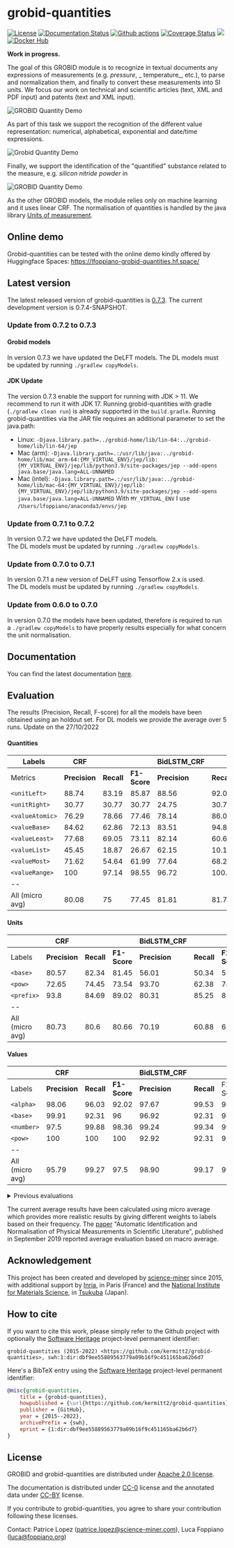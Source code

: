 # grobid-quantities

[![License](http://img.shields.io/:license-apache-blue.svg)](http://www.apache.org/licenses/LICENSE-2.0.html)
[![Documentation Status](https://readthedocs.org/projects/grobid-quantities/badge/?version=latest)](https://readthedocs.org/projects/grobid-quantities/?badge=latest)
[![Github actions](https://github.com/kermitt2/grobid-quantities/actions/workflows/ci-build.yml/badge.svg)](https://github.com/kermitt2/grobid-quantities/actions/workflows/ci-build.yml/badge.svg)
[![Coverage Status](https://coveralls.io/repos/kermitt2/grobid-quantities/badge.svg)](https://coveralls.io/r/kermitt2/grobid-quantities)
[![](https://jitpack.io/v/kermitt2/grobid-quantities.svg)](https://jitpack.io/#kermitt2/grobid-quantities)
[![Docker Hub](https://img.shields.io/docker/pulls/lfoppiano/grobid-quantities.svg)](https://hub.docker.com/r/lfoppiano/grobid-quantities/ "Docker Pulls")

__Work in progress.__

The goal of this GROBID module is to recognize in textual documents any expressions of measurements (e.g. _pressure_, _
temperature_, etc.), to parse and normalization them, and finally to convert these measurements into SI units.
We focus our work on technical and scientific articles (text, XML and PDF input) and patents (text and XML input).

![GROBID Quantity Demo](doc/img/Screenshot2.png)

As part of this task we support the recognition of the different value representation: numerical, alphabetical,
exponential and date/time expressions.

![Grobid Quantity Demo](doc/img/Screenshot7.png)

Finally, we support the identification of the "quantified" substance related to the measure, e.g. _silicon nitride
powder_ in

![GROBID Quantity Demo](doc/img/Screenshot5.png)

As the other GROBID models, the module relies only on machine learning and it uses linear CRF.
The normalisation of quantities is handled by the java
library [Units of measurement](http://unitsofmeasurement.github.io/).

## Online demo

Grobid-quantities can be tested with the online demo kindly offered by Huggingface
Spaces: https://lfoppiano-grobid-quantities.hf.space/

## Latest version

The latest released version of grobid-quantities
is [0.7.3](https://github.com/kermitt2/grobid-quantities/releases/tag/v0.7.3). The current development version is
0.7.4-SNAPSHOT.

### Update from 0.7.2 to 0.7.3

#### Grobid models
In version 0.7.3 we have updated the DeLFT models. The DL models must be updated by running `./gradlew copyModels`.

#### JDK Update
The version 0.7.3 enable the support for running with JDK > 11. We recommend to run it with JDK 17.
Running grobid-quantities with gradle (`./gradlew clean run`) is already supported in the `build.gradle`.
Running grobid-quantities via the JAR file requires an additional parameter to set the java.path: 
- Linux: `-Djava.library.path=../grobid-home/lib/lin-64:../grobid-home/lib/lin-64/jep`
- Mac (arm): `-Djava.library.path=.:/usr/lib/java:../grobid-home/lib/mac_arm-64:{MY_VIRTUAL_ENV}/jep/lib:{MY_VIRTUAL_ENV}/jep/lib/python3.9/site-packages/jep --add-opens java.base/java.lang=ALL-UNNAMED`
- Mac (intel): `-Djava.library.path=.:/usr/lib/java:../grobid-home/lib/mac-64:{MY_VIRTUAL_ENV}/jep/lib:{MY_VIRTUAL_ENV}/jep/lib/python3.9/site-packages/jep --add-opens java.base/java.lang=ALL-UNNAMED`
    With `MY_VIRTUAL_ENV` I use `/Users/lfoppiano/anaconda3/envs/jep`


### Update from 0.7.1 to 0.7.2

In version 0.7.2 we have updated the DeLFT models.   
The DL models must be updated by running `./gradlew copyModels`.

### Update from 0.7.0 to 0.7.1

In version 0.7.1 a new version of DeLFT using Tensorflow 2.x is used.  
The DL models must be updated by running `./gradlew copyModels`.

### Update from 0.6.0 to 0.7.0

In version 0.7.0 the models have been updated, therefore is required to run a `./gradlew copyModels` to have properly
results especially for what concern the unit normalisation.

## Documentation

You can find the latest documentation [here](http://grobid-quantities.readthedocs.io).

## Evaluation

The results (Precision, Recall, F-score) for all the models have been obtained using an holdout set.
For DL models we provide the average over 5 runs.
Update on the 27/10/2022

#### Quantities

| Labels           | CRF           |            |              | **BidLSTM_CRF** |            |              | **BidLSTM_CRF_FEATURES** |            |              | **BERT_CRF**  |            |              |
|------------------|---------------|------------|--------------|-----------------|------------|--------------|--------------------------|------------|--------------|---------------|------------|--------------|
| Metrics          | **Precision** | **Recall** | **F1-Score** | **Precision**   | **Recall** | **F1-Score** | **Precision**            | **Recall** | **F1-Score** | **Precision** | **Recall** | **F1-Score** |
| `<unitLeft>`     | 88.74         | 83.19      | 85.87        | 88.56           | 92.07      | 90.28        | 88.91                    | 92.20      | 90.53        | 93.99         | 90.30      | 92.11        |
| `<unitRight>`    | 30.77         | 30.77      | 30.77        | 24.75           | 30.77      | 27.42        | 21.73                    | 30.77      | 25.41        | 21.84         | 36.92      | 27.44        |
| `<valueAtomic>`  | 76.29         | 78.66      | 77.46        | 78.14           | 86.06      | 81.90        | 78.21                    | 86.20      | 82.01        | 84.50         | 88.19      | 86.31        |
| `<valueBase>`    | 84.62         | 62.86      | 72.13        | 83.51           | 94.86      | 88.61        | 83.36                    | 97.14      | 89.72        | 100.00        | 90.86      | 95.20        |
| `<valueLeast>`   | 77.68         | 69.05      | 73.11        | 82.14           | 60.63      | 69.67        | 80.73                    | 60.63      | 69.12        | 81.09         | 71.59      | 76.04        |
| `<valueList>`    | 45.45         | 18.87      | 26.67        | 62.15           | 10.19      | 17.34        | 73.33                    | 8.68       | 15.33        | 64.12         | 43.78      | 51.64        |
| `<valueMost>`    | 71.62         | 54.64      | 61.99        | 77.64           | 68.25      | 72.61        | 77.25                    | 70.31      | 73.58        | 81.52         | 67.42      | 73.71        |
| `<valueRange>`   | 100           | 97.14      | 98.55        | 96.72           | 100.00     | 98.32        | 94.05                    | 98.86      | 96.38        | 99.39         | 91.43      | 95.24        |
| --               |               |            |              |                 |            |              |                          |            |              |               |            |              |
| All (micro avg)  | 80.08         | 75         | 77.45        | 81.81           | 81.73      | 81.76        | 81.76                    | 81.94      | 81.85        | 86.24         | 83.96      | 85.08        |

#### Units

|                 | **CRF**       |            |              | **BidLSTM_CRF** |            |              | **BidLSTM_CRF_FEATURES** |            |              | **BERT_CRF**  |            |              |
|-----------------|---------------|------------|--------------|-----------------|------------|--------------|--------------------------|------------|--------------|---------------|------------|--------------|
| Labels          | **Precision** | **Recall** | **F1-Score** | **Precision**   | **Recall** | **F1-Score** | **Precision**            | **Recall** | **F1-Score** | **Precision** | **Recall** | **F1-Score** |
| `<base>`        | 80.57         | 82.34      | 81.45        | 56.01           | 50.34      | 53.02        | 59.98                    | 56.33      | 58.09        | 61.41         | 57.08      | 59.16        |
| `<pow>`         | 72.65         | 74.45      | 73.54        | 93.70           | 62.38      | 74.88        | 93.71                    | 68.40      | 78.94        | 91.24         | 64.60      | 75.60        |
| `<prefix>`      | 93.8          | 84.69      | 89.02        | 80.31           | 85.25      | 82.54        | 83.21                    | 83.58      | 83.35        | 82.10         | 85.30      | 83.62        |
| --              |               |            |              |                 |            |              |                          |            |              |               |            |              |
| All (micro avg) | 80.73         | 80.6       | 80.66        | 70.19           | 60.88      | 65.20        | 73.03                    | 65.31      | 68.94        | 73.02         | 64.97      | 68.76        |

#### Values

|                 | **CRF**       |            |              | **BidLSTM_CRF** |            |          | **BidLSTM_CRF_FEATURES** |            |              | **BERT_CRF**    |            |              |
|-----------------|---------------|------------|--------------|-----------------|------------|----------|--------------------------|------------|--------------|-----------------|------------|--------------|
| Labels          | **Precision** | **Recall** | **F1-Score** | **Precision**   | **Recall** | F1-Score | **Precision**            | **Recall** | **F1-Score** | **Precision**   | **Recall** | **F1-Score** |
| `<alpha>`       | 98.06         | 96.03      | 92.02        | 97.67           | 99.53      | 98.58    | 97.82                    | 99.53	     | 98.66        | 98.59           | 99.53      | 99.05        |
| `<base>`        | 99.91         | 92.31      | 96           | 96.92           | 92.31      | 94.52    | 96.92                    | 93.85	     | 95.32        | 90.40           | 98.46      | 92.88        |
| `<number>`      | 97.5          | 99.88      | 98.36        | 99.24           | 99.34      | 99.29    | 99.21                    | 99.38	     | 99.30        | 99.48           | 99.31      | 99.40        |
| `<pow>`         | 100           | 100        | 100          | 92.92           | 92.31      | 92.47    | 90.28                    | 93.85	     | 91.90        | 100.00          | 100.00     | 100.00       |
| --              |               |            |              |                 |            |          |                          |            |              |                 |            |              |
| All (micro avg) | 95.79         | 99.27      | 97.5         | 98.90           | 99.17      | 99.03    | 98.86                    | 99.25	     | 99.05        | 99.13           | 99.33      | 99.23        | 

<details>
  <summary>Previous evaluations</summary>

Previous evaluation were provided using 10-fold cross-validation (with average metrics over the 10 folds).

The `CRF` model was evaluated on the 30/04/2020.
The `BidLSTM_CRF_FEATURES` model was evaluated on the 28/11/2021

#### Quantities

|                 | CRF           |            |              | BidLSTM_CRF_FEATURES |            |          |
|-----------------|---------------|------------|--------------|----------------------|------------|----------|
| Labels          | **Precision** | **Recall** | **F1-Score** | **Precision**        | **Recall** | F1-Score |
| `<unitLeft>`    | 96.45         | 95.06      | 95.74        | 95.17                | 96.67      | 95.91    |    
| `<unitRight>`   | 88.96         | 68.65      | 75.43        | 92.52                | 83.64      | 87.69    |    
| `<valueAtomic>  | 85.75         | 85.35      | 85.49        | 81.74                | 89.21      | 85.30    |    
| `<valueBase>`   | 73.06         | 66.43      | 68.92        | 100.00               | 75.00      | 85.71    |     
| `<valueLeast>`  | 85.68         | 79.03      | 82.07        | 89.24                | 82.25      | 85.55    |    
| `<valueList>`   | 68.38         | 53.31      | 58.94        | 75.27                | 75.33      | 75.12    |  
| `<valueMost>`   | 83.67         | 75.82      | 79.42        | 89.02                | 81.56      | 85.10    |  
| `<valueRange>`  | 90.25         | 88.58      | 88.86        | 100.00               | 96.25      | 97.90    |  
| --              |               |            |              |                      |            |          |  
| All (micro avg) | 88.96         | 85.4       | 87.14        | 87.23                | 89.00      | 88.10    |    

#### Units

CRF was updated the 10/02/2021

|                 | CRF           |            |              | BidLSTM_CRF_FEATURES |            |          |
|-----------------|---------------|------------|--------------|----------------------|------------|----------|
| Labels          | **Precision** | **Recall** | **F1-Score** | **Precision**        | **Recall** | F1-Score |
| `<base>`        | 98.82         | 99.14      | 98.98        | 98.26                | 98.52      | 98.39    |    
| `<pow>`         | 97.62         | 98.56      | 98.08        | 100.00               | 98.57      | 99.28    |    
| `<prefix>`      | 99.5          | 98.76      | 99.13        | 98.89                | 97.75      | 98.30    |    
| --              |               |            |              |                      |            |          |  
| All (micro avg) | 98.85         | 99.01      | 98.93        | 98.51                | 98.39      | 98.45    |

#### Values

|                 | CRF           |            |              | BidLSTM_CRF_FEATURES |            |          |
|-----------------|---------------|------------|--------------|----------------------|------------|----------|
| Labels          | **Precision** | **Recall** | **F1-Score** | **Precision**        | **Recall** | F1-Score |
| `<alpha>`       | 96.9          | 98.84      | 97.85        | 99.41                | 99.55      | 99.48    |    
| `<base>`        | 85.14         | 74.48      | 79           | 96.67                | 100.00     | 98.00    |    
| `<number>`      | 98.07         | 99.05      | 98.55        | 99.55                | 98.68      | 99.11    |    
| `<pow>`         | 80.05         | 76.33      | 77.54        | 72.50                | 75.00      | 73.50    |     
| `<time>`        | 73.07         | 86.82      | 79.26        | 80.84                | 100.00     | 89.28    |
| --              |               |            |              |                      |            |          |  
| All (micro avg) | 96.15         | 97.95      | 97.4         | 98.49                | 98.66      | 98.57    |

</details>

The current average results have been calculated using micro average which provides more realistic results by giving
different weights to labels based on their frequency.
The [paper](https://hal.inria.fr/hal-02294424) "Automatic Identification and Normalisation of Physical Measurements in
Scientific Literature", published in September 2019 reported average evaluation based on macro average.

## Acknowledgement

This project has been created and developed by [science-miner](https://science-miner.com) since 2015, with additional
support by [Inria](http://www.inria.fr), in Paris (France) and
the [National Institute for Materials Science](http://www.nims.go.jp),
in [Tsukuba](https://en.wikipedia.org/wiki/Tsukuba,_Ibaraki) (Japan).

## How to cite

If you want to cite this work, please simply refer to the Github project with optionally
the [Software Heritage](https://www.softwareheritage.org/) project-level permanent identifier:

```
grobid-quantities (2015-2022) <https://github.com/kermitt2/grobid-quantities>, swh:1:dir:dbf9ee55889563779a09b16f9c451165ba62b6d7
```

Here's a BibTeX entry using the [Software Heritage](https://www.softwareheritage.org/) project-level permanent
identifier:

```bibtex
@misc{grobid-quantities,
    title = {grobid-quantities},
    howpublished = {\url{https://github.com/kermitt2/grobid-quantities}},
    publisher = {GitHub},
    year = {2015--2022},
    archivePrefix = {swh},
    eprint = {1:dir:dbf9ee55889563779a09b16f9c451165ba62b6d7}
}
```

## License

GROBID and grobid-quantities are distributed under [Apache 2.0 license](http://www.apache.org/licenses/LICENSE-2.0).

The documentation is distributed under [CC-0](https://creativecommons.org/publicdomain/zero/1.0/) license and the
annotated data under [CC-BY](https://creativecommons.org/licenses/by/4.0/) license.

If you contribute to grobid-quantities, you agree to share your contribution following these licenses.

Contact: Patrice Lopez (<patrice.lopez@science-miner.com>), Luca Foppiano (<luca@foppiano.org>)

